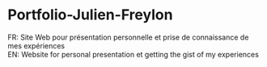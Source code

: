 # Portfolio-Julien-Freylon
FR: Site Web pour présentation personnelle et prise de connaissance de mes expériences <br>
EN: Website for personal presentation et getting the gist of my experiences
